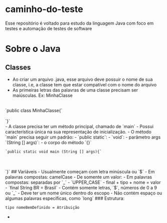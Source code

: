 # caminho-do-teste
<p>
Esse repositório é voltado para estudo da linguagem Java com foco em testes e automação de testes de software
</P>

# Sobre o Java
## Classes
 
- Ao criar um arquivo .java, esse arquivo deve possuir o nome de sua classe, i.e, a classe tem que estar compatível com o nome do arquivo 
- As primeiras letras das palavras de uma classe precisam ser maiúsculas. Ex: MinhaClasse
<br>
`public class MinhaClasse{`
<br> 
<br>
`}`
<br>
- A classe precisa ter um método principal, chamado de `main`
    - Possui característica única na sua representação de inicialização.
- O método `main` precisa seguir um padrão: 
    - `public static`: 
    - `void`:
    - parâmetro args `(String [] args)`:
    - o corpo do método `{}`
    <br>

    `public static void main (String [] args){`
<br>
<br>
`}`
## Variáveis
- Usualmente começam com letra minúscula ou `$`
- Em palavras compostas: camelCase
- De somente um valor: 
    - Em palavras compostas: separadas por `_`
    - `UPPER_CASE` 
    - final + tipo + nome = valor
        - `final String BR = Brasil`
- Contém somente letras, `$`, números de 0 a 9 ou `_`
- Deve ter um nome único dentro do escopo
- Não contém espaço ou algumas palavras específicas, como `long`
### Estrutura: 
  <br>

    tipo nomeBemDefinido = Atribuição
- 
    
    